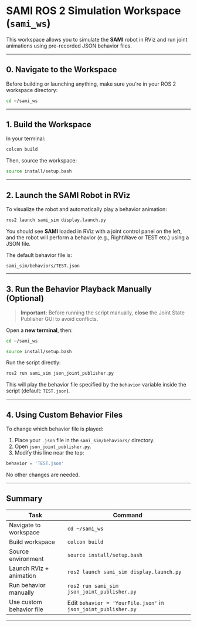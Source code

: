 # SAMI ROS 2 Simulation Workspace (`sami_ws`)

This workspace allows you to simulate the **SAMI** robot in RViz and run joint animations using pre-recorded JSON behavior files.

---

## 0. Navigate to the Workspace

Before building or launching anything, make sure you're in your ROS 2 workspace directory:

```bash
cd ~/sami_ws
```

---

## 1. Build the Workspace

In your terminal:

```bash
colcon build
```

Then, source the workspace:

```bash
source install/setup.bash
```

---

## 2. Launch the SAMI Robot in RViz

To visualize the robot and automatically play a behavior animation:

```bash
ros2 launch sami_sim display.launch.py
```

You should see **SAMI** loaded in RViz with a joint control panel on the left, and the robot will perform a behavior (e.g., RightWave or TEST etc.) using a JSON file.

The default behavior file is:

```
sami_sim/behaviors/TEST.json
```

---

## 3. Run the Behavior Playback Manually (Optional)

> **Important:** Before running the script manually, **close** the Joint State Publisher GUI to avoid conflicts.

Open a **new terminal**, then:

```bash
cd ~/sami_ws
```

```bash
source install/setup.bash
```

Run the script directly:

```bash
ros2 run sami_sim json_joint_publisher.py
```

This will play the behavior file specified by the `behavior` variable inside the script (default: `TEST.json`).

---

## 4. Using Custom Behavior Files

To change which behavior file is played:

1. Place your `.json` file in the `sami_sim/behaviors/` directory.
2. Open `json_joint_publisher.py`.
3. Modify this line near the top:

```python
behavior = 'TEST.json'
```

No other changes are needed.

---

## Summary

| Task                      | Command                                                    |
| ------------------------- | ---------------------------------------------------------- |
| Navigate to workspace     | `cd ~/sami_ws`                                             |
| Build workspace           | `colcon build`                                             |
| Source environment        | `source install/setup.bash`                                |
| Launch RViz + animation   | `ros2 launch sami_sim display.launch.py`                   |
| Run behavior manually     | `ros2 run sami_sim json_joint_publisher.py`                |
| Use custom behavior file  | Edit `behavior = 'YourFile.json'` in `json_joint_publisher.py` |

---

